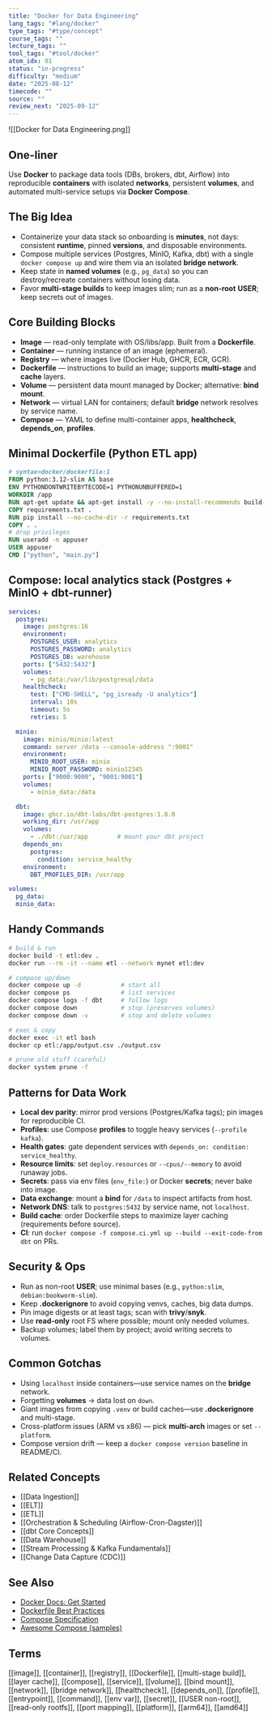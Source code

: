 ```yaml
---
title: "Docker for Data Engineering"
lang_tags: "#lang/docker"
type_tags: "#type/concept"
course_tags: ""
lecture_tags: ""
tool_tags: "#tool/docker"
atom_idx: 01
status: "in-progress"
difficulty: "medium"
date: "2025-08-12"
timecode: ""
source: ""
review_next: "2025-09-12"
---
```


![[Docker for Data Engineering.png]]


## **One-liner**
Use **Docker** to package data tools (DBs, brokers, dbt, Airflow) into reproducible **containers** with isolated **networks**, persistent **volumes**, and automated multi-service setups via **Docker Compose**.

## The Big Idea
- Containerize your data stack so onboarding is **minutes**, not days: consistent **runtime**, pinned **versions**, and disposable environments.
- Compose multiple services (Postgres, MinIO, Kafka, dbt) with a single `docker compose up` and wire them via an isolated **bridge network**.
- Keep state in **named volumes** (e.g., `pg_data`) so you can destroy/recreate containers without losing data.
- Favor **multi-stage builds** to keep images slim; run as a **non-root** **USER**; keep secrets out of images.

## Core Building Blocks
- **Image** — read-only template with OS/libs/app. Built from a **Dockerfile**.  
- **Container** — running instance of an image (ephemeral).  
- **Registry** — where images live (Docker Hub, GHCR, ECR, GCR).  
- **Dockerfile** — instructions to build an image; supports **multi-stage** and **cache** layers.  
- **Volume** — persistent data mount managed by Docker; alternative: **bind mount**.  
- **Network** — virtual LAN for containers; default **bridge** network resolves by service name.  
- **Compose** — YAML to define multi-container apps, **healthcheck**, **depends_on**, **profiles**.  

## Minimal Dockerfile (Python ETL app)
```dockerfile
# syntax=docker/dockerfile:1
FROM python:3.12-slim AS base
ENV PYTHONDONTWRITEBYTECODE=1 PYTHONUNBUFFERED=1
WORKDIR /app
RUN apt-get update && apt-get install -y --no-install-recommends build-essential && rm -rf /var/lib/apt/lists/*
COPY requirements.txt .
RUN pip install --no-cache-dir -r requirements.txt
COPY . .
# drop privileges
RUN useradd -m appuser
USER appuser
CMD ["python", "main.py"]
```

## Compose: local analytics stack (Postgres + MinIO + dbt-runner)
```yaml
services:
  postgres:
    image: postgres:16
    environment:
      POSTGRES_USER: analytics
      POSTGRES_PASSWORD: analytics
      POSTGRES_DB: warehouse
    ports: ["5432:5432"]
    volumes:
      - pg_data:/var/lib/postgresql/data
    healthcheck:
      test: ["CMD-SHELL", "pg_isready -U analytics"]
      interval: 10s
      timeout: 5s
      retries: 5

  minio:
    image: minio/minio:latest
    command: server /data --console-address ":9001"
    environment:
      MINIO_ROOT_USER: minio
      MINIO_ROOT_PASSWORD: minio12345
    ports: ["9000:9000", "9001:9001"]
    volumes:
      - minio_data:/data

  dbt:
    image: ghcr.io/dbt-labs/dbt-postgres:1.8.0
    working_dir: /usr/app
    volumes:
      - ./dbt:/usr/app        # mount your dbt project
    depends_on:
      postgres:
        condition: service_healthy
    environment:
      DBT_PROFILES_DIR: /usr/app

volumes:
  pg_data:
  minio_data:
```

## Handy Commands
```bash
# build & run
docker build -t etl:dev .
docker run --rm -it --name etl --network mynet etl:dev

# compose up/down
docker compose up -d           # start all
docker compose ps              # list services
docker compose logs -f dbt     # follow logs
docker compose down            # stop (preserves volumes)
docker compose down -v         # stop and delete volumes

# exec & copy
docker exec -it etl bash
docker cp etl:/app/output.csv ./output.csv

# prune old stuff (careful)
docker system prune -f
```

## Patterns for Data Work
- **Local dev parity**: mirror prod versions (Postgres/Kafka tags); pin images for reproducible CI.  
- **Profiles**: use Compose **profiles** to toggle heavy services (`--profile kafka`).  
- **Health gates**: gate dependent services with `depends_on: condition: service_healthy`.  
- **Resource limits**: set `deploy.resources` or `--cpus/--memory` to avoid runaway jobs.  
- **Secrets**: pass via env files (`env_file:`) or Docker **secrets**; never bake into image.  
- **Data exchange**: mount a **bind** for `/data` to inspect artifacts from host.  
- **Network DNS**: talk to `postgres:5432` by service name, not `localhost`.  
- **Build cache**: order Dockerfile steps to maximize layer caching (requirements before source).  
- **CI**: run `docker compose -f compose.ci.yml up --build --exit-code-from dbt` on PRs.

## Security & Ops
- Run as non-root **USER**; use minimal bases (e.g., `python:slim`, `debian:bookworm-slim`).  
- Keep **.dockerignore** to avoid copying venvs, caches, big data dumps.  
- Pin image digests or at least tags; scan with **trivy**/**snyk**.  
- Use **read-only** root FS where possible; mount only needed volumes.  
- Backup volumes; label them by project; avoid writing secrets to volumes.  

## Common Gotchas
- Using `localhost` inside containers—use service names on the **bridge** network.  
- Forgetting **volumes** → data lost on `down`.  
- Giant images from copying `.venv` or build caches—use **.dockerignore** and multi-stage.  
- Cross-platform issues (ARM vs x86) — pick **multi-arch** images or set `--platform`.  
- Compose version drift — keep a `docker compose version` baseline in README/CI.

## Related Concepts
- [[Data Ingestion]]
- [[ELT]]
- [[ETL]]
- [[Orchestration & Scheduling (Airflow-Cron-Dagster)]]
- [[dbt Core Concepts]]
- [[Data Warehouse]]
- [[Stream Processing & Kafka Fundamentals]]
- [[Change Data Capture (CDC)]]

## See Also
- [Docker Docs: Get Started](https://docs.docker.com/get-started/)
- [Dockerfile Best Practices](https://docs.docker.com/build/building/best-practices/)
- [Compose Specification](https://docs.docker.com/compose/compose-file/compose-file-v3/)
- [Awesome Compose (samples)](https://github.com/docker/awesome-compose)

## Terms
[[image]], [[container]], [[registry]], [[Dockerfile]], [[multi-stage build]], [[layer cache]], [[compose]], [[service]], [[volume]], [[bind mount]], [[network]], [[bridge network]], [[healthcheck]], [[depends_on]], [[profile]], [[entrypoint]], [[command]], [[env var]], [[secret]], [[USER non-root]], [[read-only rootfs]], [[port mapping]], [[platform]], [[arm64]], [[amd64]]

